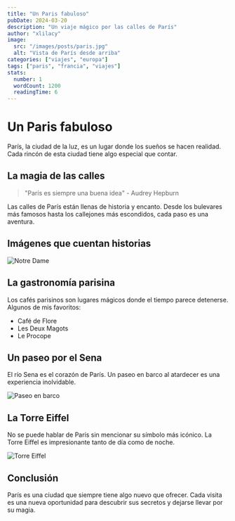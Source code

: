 ```yaml
---
title: "Un Paris fabuloso"
pubDate: 2024-03-20
description: "Un viaje mágico por las calles de París"
author: "xlilacy"
image:
  src: "/images/posts/paris.jpg"
  alt: "Vista de París desde arriba"
categories: ["viajes", "europa"]
tags: ["paris", "francia", "viajes"]
stats:
  number: 1
  wordCount: 1200
  readingTime: 6
---
```


# Un Paris fabuloso

París, la ciudad de la luz, es un lugar donde los sueños se hacen realidad. Cada rincón de esta ciudad tiene algo especial que contar.

## La magia de las calles

> "París es siempre una buena idea" - Audrey Hepburn

Las calles de París están llenas de historia y encanto. Desde los bulevares más famosos hasta los callejones más escondidos, cada paso es una aventura.

## Imágenes que cuentan historias

![Notre Dame](/images/posts/notre-dame.jpg "La majestuosa catedral de Notre Dame")

## La gastronomía parisina

Los cafés parisinos son lugares mágicos donde el tiempo parece detenerse. Algunos de mis favoritos:

- Café de Flore
- Les Deux Magots
- Le Procope

## Un paseo por el Sena

El río Sena es el corazón de París. Un paseo en barco al atardecer es una experiencia inolvidable.

![Paseo en barco](/images/posts/sena.jpg "Paseo en barco por el Sena")

## La Torre Eiffel

No se puede hablar de París sin mencionar su símbolo más icónico. La Torre Eiffel es impresionante tanto de día como de noche.

![Torre Eiffel](/images/posts/eiffel.jpg "La Torre Eiffel iluminada")

## Conclusión

París es una ciudad que siempre tiene algo nuevo que ofrecer. Cada visita es una nueva oportunidad para descubrir sus secretos y dejarse llevar por su magia. 